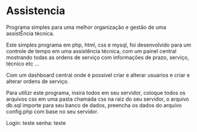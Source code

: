 # Assistencia
Programa simples para uma melhor organização e gestão de uma assistÊncia técnica.

Este simples programa em php, html, css e mysql, foi desenvolvido para um controle de tempo em uma assistência técnica, com um painel central mostrando todas as ordens de serviço com informações de prazo, serviço, técnico etc ...

Com um dashboard central onde é possivel criar e alterar usuarios e criar e alterar ordens de serviço.



Para utilizr este programa, insira todos em seu servidor, coloque todos os arquivos css em uma pasta chamada css na raiz do seu servidor, o arquivo db.sql importe para seu banco de dados, preencha os dados do arquivo config.php com base no seu servidor.

Login: teste
senha: teste
